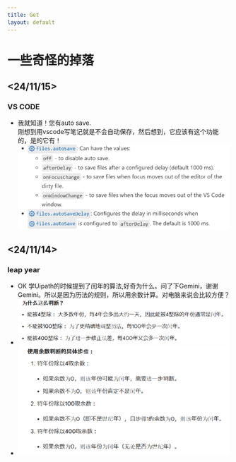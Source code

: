 ```yaml
---
title: Get
layout: default
---
```


# 一些奇怪的掉落


## <24/11/15>
### VS CODE
 - 我就知道！您有auto save.\
   刚想到用vscode写笔记就是不会自动保存，然后想到，它应该有这个功能的，是的它有！
   ![alt text](/images/get03.png)

## <24/11/14>

### leap year
   - OK 学Uipath的时候提到了闰年的算法,好奇为什么。问了下Gemini，谢谢Gemini。所以是因为历法的规则，所以用余数计算。对电脑来说会比较方便？
   - ![alt text](/images/get01.png)
   - ![alt text](/images/get02.png)